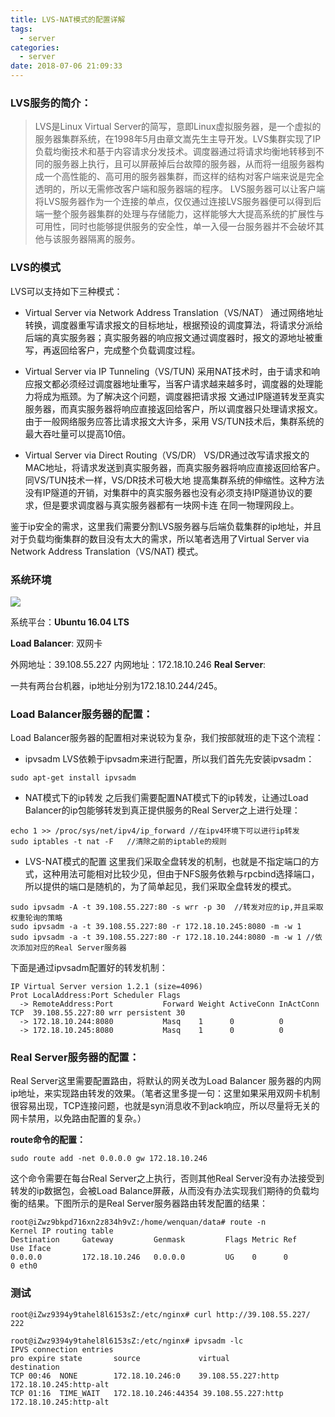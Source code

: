 ```yaml
---
title: LVS-NAT模式的配置详解
tags:
  - server
categories:
  - server
date: 2018-07-06 21:09:33
---
```

### LVS服务的简介：
> LVS是Linux Virtual Server的简写，意即Linux虚拟服务器，是一个虚拟的服务器集群系统，在1998年5月由章文嵩先生主导开发。LVS集群实现了IP负载均衡技术和基于内容请求分发技术。调度器通过将请求均衡地转移到不同的服务器上执行，且可以屏蔽掉后台故障的服务器，从而将一组服务器构成一个高性能的、高可用的服务器集群，而这样的结构对客户端来说是完全透明的，所以无需修改客户端和服务器端的程序。
> LVS服务器可以让客户端将LVS服务器作为一个连接的单点，仅仅通过连接LVS服务器便可以得到后端一整个服务器集群的处理与存储能力，这样能够大大提高系统的扩展性与可用性，同时也能够提供服务的安全性，单一入侵一台服务器并不会破坏其他与该服务器隔离的服务。

### LVS的模式
LVS可以支持如下三种模式：

* Virtual Server via Network Address Translation（VS/NAT）
通过网络地址转换，调度器重写请求报文的目标地址，根据预设的调度算法，将请求分派给后端的真实服务器；真实服务器的响应报文通过调度器时，报文的源地址被重写，再返回给客户，完成整个负载调度过程。

* Virtual Server via IP Tunneling（VS/TUN)
采用NAT技术时，由于请求和响应报文都必须经过调度器地址重写，当客户请求越来越多时，调度器的处理能力将成为瓶颈。为了解决这个问题，调度器把请求报 文通过IP隧道转发至真实服务器，而真实服务器将响应直接返回给客户，所以调度器只处理请求报文。由于一般网络服务应答比请求报文大许多，采用 VS/TUN技术后，集群系统的最大吞吐量可以提高10倍。

* Virtual Server via Direct Routing（VS/DR）
VS/DR通过改写请求报文的MAC地址，将请求发送到真实服务器，而真实服务器将响应直接返回给客户。同VS/TUN技术一样，VS/DR技术可极大地 提高集群系统的伸缩性。这种方法没有IP隧道的开销，对集群中的真实服务器也没有必须支持IP隧道协议的要求，但是要求调度器与真实服务器都有一块网卡连 在同一物理网段上。

鉴于ip安全的需求，这里我们需要分割LVS服务器与后端负载集群的ip地址，并且对于负载均衡集群的数目没有太大的需求，所以笔者选用了Virtual Server via Network Address Translation（VS/NAT) 模式。

### 系统环境
![](https://upload-images.jianshu.io/upload_images/8552201-a6fbabca490d6faf.png?imageMogr2/auto-orient/strip%7CimageView2/2/w/649)

系统平台：**Ubuntu 16.04 LTS**

**Load Balancer**: 双网卡

外网地址：39.108.55.227
内网地址：172.18.10.246
**Real Server**:

一共有两台台机器，ip地址分别为172.18.10.244/245。
### Load Balancer服务器的配置：
Load Balancer服务器的配置相对来说较为复杂，我们按部就班的走下这个流程：

* ipvsadm
LVS依赖于ipvsadm来进行配置，所以我们首先先安装ipvsadm：
```
sudo apt-get install ipvsadm
```
* NAT模式下的ip转发
之后我们需要配置NAT模式下的ip转发，让通过Load Balancer的ip包能够转发到真正提供服务的Real Server之上进行处理：

```
echo 1 >> /proc/sys/net/ipv4/ip_forward //在ipv4环境下可以进行ip转发
sudo iptables -t nat -F   //清除之前的iptable的规则
```

* LVS-NAT模式的配置
这里我们采取全盘转发的机制，也就是不指定端口的方式，这种用法可能相对比较少见，但由于NFS服务依赖与rpcbind选择端口，所以提供的端口是随机的，为了简单起见，我们采取全盘转发的模式。
```
sudo ipvsadm -A -t 39.108.55.227:80 -s wrr -p 30  //转发对应的ip,并且采取权重轮询的策略
sudo ipvsadm -a -t 39.108.55.227:80 -r 172.18.10.245:8080 -m -w 1
sudo ipvsadm -a -t 39.108.55.227:80 -r 172.18.10.244:8080 -m -w 1 //依次添加对应的Real Server服务器
```
下面是通过ipvsadm配置好的转发机制：

```
IP Virtual Server version 1.2.1 (size=4096)
Prot LocalAddress:Port Scheduler Flags
  -> RemoteAddress:Port           Forward Weight ActiveConn InActConn
TCP  39.108.55.227:80 wrr persistent 30
  -> 172.18.10.244:8080           Masq    1      0          0         
  -> 172.18.10.245:8080           Masq    1      0          0 
```

### Real Server服务器的配置：
Real Server这里需要配置路由，将默认的网关改为Load Balancer 服务器的内网ip地址，来实现路由转发的效果。（笔者这里多提一句：这里如果采用双网卡机制很容易出现，TCP连接问题，也就是syn消息收不到ack响应，所以尽量将无关的网卡禁用，以免路由配置的复杂。）

**route命令的配置：**

```
sudo route add -net 0.0.0.0 gw 172.18.10.246
```
这个命令需要在每台Real Server之上执行，否则其他Real Server没有办法接受到转发的ip数据包，会被Load Balance屏蔽，从而没有办法实现我们期待的负载均衡的结果。下图所示的是Real Server服务器路由转发配置的结果：

```
root@iZwz9bkpd716xn2z834h9vZ:/home/wenquan/data# route -n
Kernel IP routing table
Destination     Gateway         Genmask         Flags Metric Ref    Use Iface
0.0.0.0         172.18.10.246   0.0.0.0         UG    0      0        0 eth0
```
### 测试

```
root@iZwz9394y9tahel8l6153sZ:/etc/nginx# curl http://39.108.55.227/
222 
```


```
root@iZwz9394y9tahel8l6153sZ:/etc/nginx# ipvsadm -lc
IPVS connection entries
pro expire state       source             virtual            destination
TCP 00:46  NONE        172.18.10.246:0    39.108.55.227:http 172.18.10.245:http-alt
TCP 01:16  TIME_WAIT   172.18.10.246:44354 39.108.55.227:http 172.18.10.245:http-alt
```






